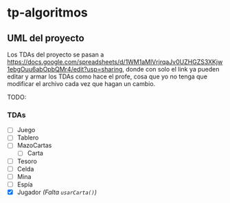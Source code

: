 # tp-algoritmos

## UML del proyecto

Los TDAs del proyecto se pasan a https://docs.google.com/spreadsheets/d/1WM1aMlVrjrqaJv0UZHGZS3XKjw1ebgOuu6abOpbQMr4/edit?usp=sharing, donde con solo
el link ya pueden editar y armar los TDAs como hace el profe, cosa que yo no tenga que modificar el archivo cada vez que hagan un cambio.

TODO:

### TDAs
- [ ] Juego
- [ ] Tablero
- [ ] MazoCartas
  - [ ] Carta
- [ ] Tesoro
- [ ] Celda
- [ ] Mina
- [ ] Espía
- [x] Jugador _(Falta `usarCarta()`)_
